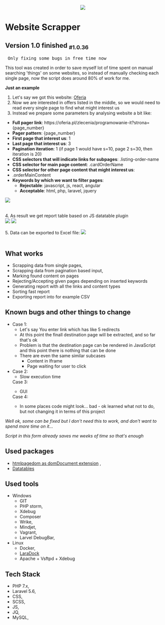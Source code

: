 <p align="center"><img src="https://laravel.com/assets/img/components/logo-laravel.svg"></p>

<h1> Website Scrapper </h1>
<h2>  Version 1.0 finished <sub>#1.0.36</sub></h2>
<pre> Only fixing some bugs in free time now</pre>

<p>
This tool was created in order to save myself lot of time spent on manual searching 'things' on some websites, so instead of manually checking each single page, now the script does around 80% of work for me.
</p>

<b>Just an example</b>
1. Let's say we got this website: <a href="https://oferia.pl/zlecenia/programowanie-it">Oferia</a>
2. Now we are interested in offers listed in the middle, so we would need to read every single page to find what might interest us
3. Instead we prepare some parameters by analysing website a bit like:
<ul>
    <li><b>Full pager link</b>: https://oferia.pl/zlecenia/programowanie-it?strona={page_number}</li> 
    <li><b>Pager pattern</b>: {page_number}	</li> 
    <li><b>First page that interest us</b>: 1</li> 
    <li><b>Last page that interest us</b>: 3</li> 
    <li><b>Pagination iteration</b>: 1 (if page 1 would have s=10, page 2 s=30, then iteration is 20)</li> 
    <li><b>CSS selectors that will indicate links for subpages</b>: .listing-order-name</li> 
    <li><b>CSS selector for main page content</b>: .cardOrderName</li> 
    <li><b>CSS selector for other page content that might interest us</b>: <li>.orderMainContent
    <li><b>Keywords by which we want to filter pages</b>:
        <ul>
            <li><b>Rejectable</b>: javascript, js, react, angular</li>
            <li><b>Acceptable</b>: html, php, laravel, jquery</li>
        </ul>
    </li> 
</ul>
<img src="https://raw.githubusercontent.com/Volmarg/website-scrapper/development/WebsiteScrapperInputs.jpg"><br/><br/>
<br/>
4. As result we get report table based on JS datatable plugin<br/>
<img src="https://raw.githubusercontent.com/Volmarg/website-scrapper/development/WebsiteScrapperReport.jpg">
<img src="https://raw.githubusercontent.com/Volmarg/website-scrapper/development/WebsiteScrapperReport2.jpg"><br/><br/>
5. Data can be exported to Excel file:
<img src="https://raw.githubusercontent.com/Volmarg/website-scrapper/development/WebsiteScrapperExcel.jpg"><br/><br/>

<h2>What works</h2>

<ul>
<li>Scrapping data from single pages,</li>
<li>Scrapping data from pagination based input,</li>
<li>Marking found content on pages</li>
<li>Rejecting/Accepting given pages depending on inserted keywords</li>
<li>Generating report with all the links and content types </li>
<li>Sorting fast report </li>
<li>Exporting report into for example CSV</li>
</ul>

<h2> Known bugs and other things to change</h2>

<ul>
    <li>Case 1:
        <ul>
            <li>Let's say You enter link which has like 5 redirects</li>
            <li>At this point the finall destination page will be extracted, and so far that's ok</li>
            <li>Problem is that the destination page can be rendered in JavaScript and this point there is nothing that can be done</li>
            <li>There are even the same similar subcases
                <ul>
                    <li>Content in Iframe</li>
                    <li>Page waiting for user to click</li>
                </ul>
            </li>
        </ul>
    </li>
    <li>
    Case 2:
    <ul>
        <li> Slow execution time </li>
    </ul>
    </li>
    Case 3:
    <ul>
        <li> GUI </li>
    </ul>
    </li>  
    </li>
    Case 4:
    <ul>
        <li> In some places code might look... bad - ok learned what not to do, but not changing it in terms of this project </li>
    </ul>
    </li>  
</ul>


<i>
<p> Well ok, some can be fixed but I don't need this to work, and don't want to spend more time on it... </h4>
<p> Script in this form already saves me weeks of time so that's enough</h5>
</i>



<h2>Used packages</h2>
<ul>
<li><a href="https://github.com/wasinger/htmlpagedom">htmlpagedom as domDocument extension</a> ,
</li>
<li><a href="https://datatables.net/">Datatables</a></li>
</ul>

<h2>Used tools</h2>
<ul>
<li>Windows
           <ul>
               <li>GIT</li>
               <li>PHP storm,</li>
               <li>Xdebug</li>
               <li>Composer</li>
               <li>Wrike,</li>
               <li>Mindjet,</li>
               <li>Vagrant,</li>
               <li>Larvel DebugBar,</li>
           </ul>
</li>

<li>Linux
           <ul>
           <li>Docker,</li>
           <li><a href="http://laradock.io/">LaraDock</a></li>
           <li>Apache + Vsftpd + Xdebug </li>
           </ul>
</li>
</ul>
<h2>Tech Stack</h2>
<ul>
<li>PHP 7.x,</li>
<li>Laravel 5.6,</li>
<li>CSS,</li>
<li>SCSS,</li>
<li>JS,</li>
<li>JQ,</li>
<li>MySQL,</li>
</ul>